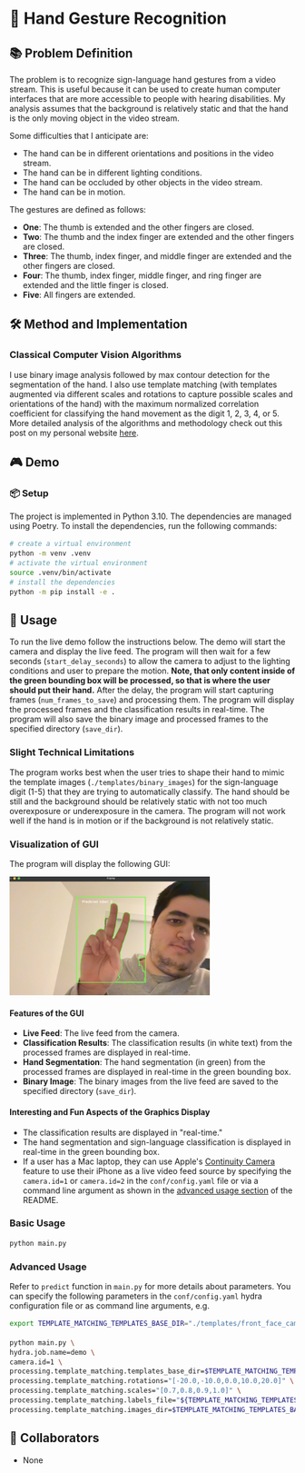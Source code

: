 # 🖖 Hand Gesture Recognition

## 📚 Problem Definition

The problem is to recognize sign-language hand gestures from a video stream. This is useful because it can be used to create human computer interfaces that are more accessible to people with hearing disabilities. My analysis assumes that the background is relatively static and that the hand is the only moving object in the video stream.

Some difficulties that I anticipate are:

- The hand can be in different orientations and positions in the video stream.
- The hand can be in different lighting conditions.
- The hand can be occluded by other objects in the video stream.
- The hand can be in motion.

The gestures are defined as follows:

- **One**: The thumb is extended and the other fingers are closed.
- **Two**: The thumb and the index finger are extended and the other fingers are closed.
- **Three**: The thumb, index finger, and middle finger are extended and the other fingers are closed.
- **Four**: The thumb, index finger, middle finger, and ring finger are extended and the little finger is closed.
- **Five**: All fingers are extended.

## 🛠️ Method and Implementation

### Classical Computer Vision Algorithms

I use binary image analysis followed by max contour detection for the segmentation of the hand. I also use template matching (with templates augmented via different scales and rotations to capture possible scales and orientations of the hand) with the maximum normalized correlation coefficient for classifying the hand movement as the digit 1, 2, 3, 4, or 5. More detailed analysis of the algorithms and methodology check out this post on my personal website [here](https://alexlavaee.me/projects/hand-gesture-recognition).

## 🎮 Demo

### 📦 Setup

The project is implemented in Python 3.10. The dependencies are managed using Poetry. To install the dependencies, run the following commands:

```bash
# create a virtual environment
python -m venv .venv
# activate the virtual environment
source .venv/bin/activate
# install the dependencies
python -m pip install -e .
```

## 🚀 Usage

To run the live demo follow the instructions below. The demo will start the camera and display the live feed. The program will then wait for a few seconds (`start_delay_seconds`) to allow the camera to adjust to the lighting conditions and user to prepare the motion. **Note, that only content inside of the green bounding box will be processed, so that is where the user should put their hand.** After the delay, the program will start capturing frames (`num_frames_to_save`) and processing them. The program will display the processed frames and the classification results in real-time. The program will also save the binary image and processed frames to the specified directory (`save_dir`).

### Slight Technical Limitations

The program works best when the user tries to shape their hand to mimic the template images (`./templates/binary_images`) for the sign-language digit (1-5) that they are trying to automatically classify. The hand should be still and the background should be relatively static with not too much overexposure or underexposure in the camera. The program will not work well if the hand is in motion or if the background is not relatively static.

### Visualization of GUI

The program will display the following GUI:

<img src="./reports/gui.png" width="70%">

#### Features of the GUI

- **Live Feed**: The live feed from the camera.
- **Classification Results**: The classification results (in white text) from the processed frames are displayed in real-time.
- **Hand Segmentation**: The hand segmentation (in green) from the processed frames are displayed in real-time in the green bounding box.
- **Binary Image**: The binary images from the live feed are saved to the specified directory (`save_dir`).

#### Interesting and Fun Aspects of the Graphics Display

- The classification results are displayed in "real-time."
- The hand segmentation and sign-language classification is displayed in real-time in the green bounding box.
- If a user has a Mac laptop, they can use Apple's [Continuity Camera](https://support.apple.com/en-us/102546) feature to use their iPhone as a live video feed source by specifying the `camera.id=1` or `camera.id=2` in the `conf/config.yaml` file or via a command line argument as shown in the [advanced usage section](#advanced-usage) of the README.

### Basic Usage

```bash
python main.py
```

### Advanced Usage

Refer to `predict` function in `main.py` for more details about parameters. You can specify the following parameters in the `conf/config.yaml` hydra configuration file or as command line arguments, e.g.

```bash
export TEMPLATE_MATCHING_TEMPLATES_BASE_DIR="./templates/front_face_camera/binary_hands"

python main.py \
hydra.job.name=demo \
camera.id=1 \
processing.template_matching.templates_base_dir=$TEMPLATE_MATCHING_TEMPLATES_BASE_DIR \
processing.template_matching.rotations="[-20.0,-10.0,0.0,10.0,20.0]" \
processing.template_matching.scales="[0.7,0.8,0.9,1.0]" \
processing.template_matching.labels_file="${TEMPLATE_MATCHING_TEMPLATES_BASE_DIR}/labels.csv" \
processing.template_matching.images_dir=$TEMPLATE_MATCHING_TEMPLATES_BASE_DIR
```

## 👥 Collaborators

* None
